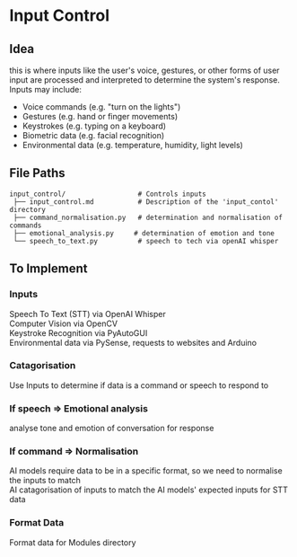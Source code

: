 # Input Control

## Idea

this is where inputs like the user's voice, gestures, or other forms of user input are processed and interpreted to determine the system's response.  
Inputs may include:  

- Voice commands (e.g. "turn on the lights")
- Gestures (e.g. hand or finger movements)
- Keystrokes (e.g. typing on a keyboard)
- Biometric data (e.g. facial recognition)
- Environmental data (e.g. temperature, humidity, light levels)

## File Paths

    input_control/                  # Controls inputs
     ├── input_control.md           # Description of the 'input_contol' directory
     ├── command_normalisation.py   # determination and normalisation of commands
     ├── emotional_analysis.py     # determination of emotion and tone
     └── speech_to_text.py          # speech to tech via openAI whisper

## To Implement

### Inputs

Speech To Text (STT) via OpenAI Whisper  
Computer Vision via OpenCV  
Keystroke Recognition via PyAutoGUI  
Environmental data via PySense, requests to websites and Arduino  

### Catagorisation

Use Inputs to determine if data is a command or speech to respond to

### If speech => Emotional analysis

analyse tone and emotion of conversation for response  

### If command => Normalisation

AI models require data to be in a specific format, so we need to normalise the inputs to match  
AI catagorisation of inputs to match the AI models' expected inputs for STT data  

### Format Data

Format data for Modules directory
